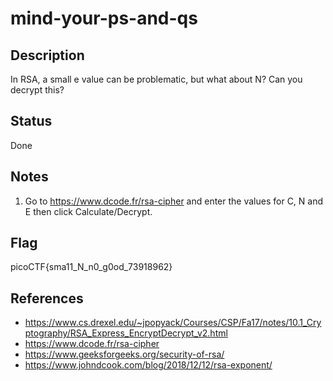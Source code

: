 # mind-your-ps-and-qs

## Description

In RSA, a small e value can be problematic, but what about N? Can you decrypt this?

## Status

Done

## Notes

1. Go to https://www.dcode.fr/rsa-cipher and enter the values for C, N and E then click Calculate/Decrypt.

## Flag

picoCTF{sma11_N_n0_g0od_73918962}

## References

- https://www.cs.drexel.edu/~jpopyack/Courses/CSP/Fa17/notes/10.1_Cryptography/RSA_Express_EncryptDecrypt_v2.html
- https://www.dcode.fr/rsa-cipher
- https://www.geeksforgeeks.org/security-of-rsa/
- https://www.johndcook.com/blog/2018/12/12/rsa-exponent/
